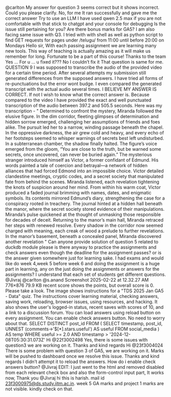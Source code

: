 @carlton My answer for question 3 seems correct but it shows incorrect. Could you please clarify.
No, for me It ran successfully and gave me the correct answer Try to  use an LLM I have used qwen 2.5 max if you are not comfortable with that stick to chatgpt and your console for debugging
Is the issue still pertaining for you?
Are there bonus marks for GA5?
I am also facing same issue with Q3. I tried with with shell as well as python script to find GET requests for pages under /telugu/ from 11:00 until before 20:00 on Mondays
Hello sir, With each passing assignment we are learning many new tools. This way of teaching is actually amazing as it will make us remember for long. Fortunate to be a part of this course! Thanks to the team
Yes … For u … u fixed it???
No I couldn’t fix it
That question is same for me.
QUESTION 9 I was supposed to transcribe the audio of the provided video for a certain time period. After several attempts my submission still generated differences from the supposed answers. I have tried all forms of re-punctuations but the error wont budge. I even compared the generated transcript with the actual audio several times. I BELIEVE MY ANSWER IS CORRECT. If not I wish to know what the correct answer is. Because compared to the video I have provided the exact and well punctuated transcription of the audio between 397.2 and 505.5 seconds. Here was my transcription - " Determined to confront the mystery, Miranda followed the elusive figure. In the dim corridor, fleeting glimpses of determination and hidden sorrow emerged, challenging her assumptions of friends and foes alike. The pursuit led her to a narrow, winding passage beneath the chapel. In the oppressive darkness, the air grew cold and heavy, and every echo of her footsteps seemed to whisper warnings of secrets best left undisturbed. In a subterranean chamber, the shadow finally halted. The figure’s voice emerged from the gloom, “You are close to the truth, but be warned some secrets, once uncovered, can never be buried again.” The mysterious stranger introduced himself as Victor, a former confidant of Edmund. His words painted a tale of coercion and betrayal—a network of hidden alliances that had forced Edmond into an impossible choice. Victor detailed clandestine meetings, cryptic codes, and a secret society that manipulated fate from behind the scenes. Miranda listened, each revelation tightening the knots of suspicion around her mind. From within his warm coat, Victor produced a faded journal brimming with names, dates, and enigmatic symbols. Its contents mirrored Edmund’s diary, strengthening the case for a conspiracy rooted in treachery. The journal hinted at a hidden hall beneath the manor, where the secret society stored evidence of their manipulations. Miranda’s pulse quickened at the thought of unmasking those responsible for decades of deceit. Returning to the manor’s main hall, Miranda retraced her steps with renewed resolve. Every shadow in the corridor now seemed charged with meaning, each creak of wood a prelude to further revelations. In the manor’s basement, beneath a concealed panel, Miranda discovered another revelation "
Can anyone provide solution of question 5 related to duckdb module please
is there anyway to practice the assignments and check answers even though the deadline for the assignment passes? or is the answer given somewhere just for learning sake. I had exams and would like do week 4,week 5 before week 6 and doing the assignment is a huge part in learning, any on the just doing the assignments or answers for the assignments? I understand that each set of students get different questions. @Jivraj @carlton @s.anand
Screenshot 2025-02-22 at 12.32.27 AM 776×876 79.9 KB recent score shows the points, but overall score is 0. Please take a look.
The image shows instructions for a "TDS 2025 Jan GA5 - Data" quiz.  The instructions cover learning material, checking answers, saving work, reloading, browser issues, using resources, and hacking. It also shows the user's logged-in status, recent saves with scores of 10, and a link to a discussion forum.
You can load answers using reload button on every assignment. You can enable check answers button.
No need to worry about that.
SELECT DISTINCT post_id 
FROM (
   SELECT timestamp, post_id, UNNEST (comments->'$[*].stars.useful') AS useful
   FROM social_media
) AS temp
WHERE useful >= 2.0 
   AND timestamp > '2024-12-08T05:30:31.073Z'
Hi @22f3002498 Yes, there is some issues with question3 we are working on it. Thanks and kind regards
Hi @23f3004024 There is some problem with question 3 of GA5, we are working on it. Marks will be pushed to dashboard once we resolve this issue. Thanks and kind regards
I didn’t attempt it to reload the answers. How do i enable check answers button? @Jivraj EDIT: I just went to the html and removed disabled from each relevant check box and also the form-control  input part, It works now, Thank you @Jivraj
hi this is harish. mail id 23f3000975@ds.study.iitm.ac.in. week 5 GA marks and project 1 marks are not visible. kindly check on that.
